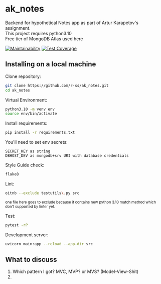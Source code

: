 # ak_notes

Backend for hypothetical Notes app as part of Artur Karapetov's assignment.  
This project requires python3.10  
Free tier of MongoDB Atlas used here

[![Maintainability](https://api.codeclimate.com/v1/badges/53f9891d099578172022/maintainability)](https://codeclimate.com/github/r-ss/ak_notes/maintainability) [![Test Coverage](https://api.codeclimate.com/v1/badges/53f9891d099578172022/test_coverage)](https://codeclimate.com/github/r-ss/ak_notes/test_coverage)


## Installing on a local machine

Clone repository:
```sh
git clone https://github.com/r-ss/ak_notes.git
cd ak_notes
```

Virtual Environment:
```sh
python3.10 -m venv env
source env/bin/activate
```

Install requirements:
```sh
pip install -r requirements.txt
```

You'll need to set env secrets:
```
SECRET_KEY as string
DBHOST_DEV as mongodb+srv URI with database credentials
```

Style Guide check:
```sh
flake8
```

Lint:
```sh
oitnb --exclude testutils\.py src
```
<small>one file here goes to exclude because it contains new python 3.10 match method which don't supported by linter yet.</small>

Test:
```sh
pytest -rP
```

Development server:
```sh
uvicorn main:app --reload --app-dir src
```

## What to discuss

1. Which pattern I got? MVC, MVP? or MVS? (Model-View-Shit)
2. 